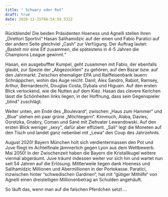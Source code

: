 ```yaml
---
title: " Schwarz oder Rot"
draft: true
date: 2020-11-25T08:54:58.532Z
---
```

Rückblende! Die beiden Präsidenten  Hoeness und Agnelli stellen ihren „Direttori Sportivi“ Hasan Salihamidzic auf der einen und Fabio Paratici auf der andern Seite gleichviel „Cash“ zur Verfügung. Der Auftrag lautet: „Bastelt mir eine Elf zusammen, die spätestens in 4-5 Jahren die Champions League gewinnt.“

Hasan, ein ausgebuffter Kumpel, geht zusammen mit Fabio, der ebenfalls glaubt, zur Spezie der „Abgezockten“ zu gehören, auf den Bazar bzw. auf den Jahrmarkt. Zwischen ehemaliger EPA und Raiffeisenbank lauern Schnäppchen, wohin das Auge reicht. Danil, Alex Sandro, Rabiot, Ramsey, Arthur, Bernardeschi, Douglas Costa, Dybala und Higuain. Auf den ersten Blick verlockend, wie die Nutten auf dem Kiez. Hasan das clevere Kerlchen lässt die Schönheiten links liegen, in der Hoffnung, dass sein Gegenspieler „blind“ zuschlägt.

Weiter unten, am Ende des „Boulevard“, zwischen „Haus zum Hammer“ und „Blue“ stehen ein paar grüne „Möchtegern“. Kimmuch, Alaba, Davies, Goretzka, Gnabry, Coman und Sané mit Ziehvater Lewandowski. Auf den ersten Blick weniger „sexy“, dafür aber effizient. „Sali“ legt die Moneten auf den Tisch und landet ganz nebenbei mit „Lewa“ den Coup des Jahrzehnts.

August 2020! Bayern München holt sich verdientermassen den Pot und Juve fliegt im Achtelfinale jämmerlich gegen Lyon aus dem Wettbewerb. Mai 2050! In der Zwischenzeit haben die Bayern die Kristallkugel weitere viermal abgeräumt. Juve träumt indessen weiter vor sich hin und wartet nun seit 54 Jahren auf die Erlösung. Mittlerweile liegen dank Hoeness und Salihamidzic Millionen und Abermillionen in der Portokasse. Paratici, inzwischen hinter “schwedischen Gardinen“, hat mit “gütiger Mithilfe“ von Agnelli einen dreistelligen Millionenbetrag an Schulden angehäuft.

So läuft das, wenn man auf die falschen Pferdchen setzt....